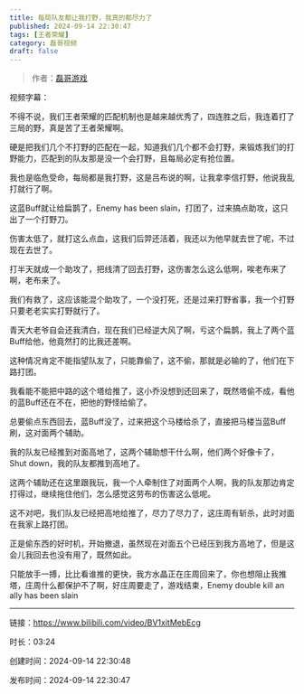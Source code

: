 ```yaml
---
title: 每局队友都让我打野，我真的都尽力了
published: 2024-09-14 22:30:47
tags: [王者荣耀]
category: 磊哥视频
draft: false
---
```



> 作者：[磊哥游戏](https://space.bilibili.com/268941858?spm_id_from=333.788.upinfo.head.click)

视频字幕：

不得不说，我们王者荣耀的匹配机制也是越来越优秀了，四连胜之后，我连着打了三局的野，真是苦了王者荣耀啊。

硬是把我们几个不打野的匹配在一起，知道我们几个都不会打野，来锻炼我们的打野能力，匹配到的队友那是没一个会打野，且每局必定有抢位置。

我也是临危受命，每局都是我打野，这是吕布说的啊，让我拿李信打野，他说我乱打就行了啊。

这蓝Buff就让给扁鹊了，Enemy has been slain，打团了，过来搞点助攻，这只出了一个打野刀。

伤害太低了，就打这么点血，这我们后羿还活着，我还以为他早就去世了呢，不过现在去世了。

打半天就成一个助攻了，把线清了回去打野，这伤害怎么这么低啊，唉老布来了啊，老布来了。

我们有救了，这应该能混个助攻了，一个没打死，还是过来打野省事，我一个打野只要老老实实打野就行了。

青天大老爷自会还我清白，现在我们已经逆大风了啊，亏这个扁鹊，我上了两个蓝Buff给他，他竟然打的比我还差啊。

这种情况肯定不能指望队友了，只能靠偷了，这不偷，那就是必输的了，他们在下路打团。

我看能不能把中路的这个塔给推了，这小乔没想到还回来了，既然塔偷不成，看他的蓝Buff还在不在，把他的野怪给偷了。

总要偷点东西回去，蓝Buff没了，过来把这个马楼给杀了，直接把马楼当蓝Buff刷，这对面两个辅助。

我的队友已经推到对面高地了，这两个辅助想干什么啊，他们两个好像卡了，Shut down，我的队友都推到高地了。

这两个辅助还在这里跟我玩，我一个人牵制住了对面两个人啊，我的队友那边肯定打得过，继续拖住他们，怎么感觉这劳布的伤害这么低呢。

这不对吧，我们队友已经把高地给推了，尽力了尽力了，这庄周有斩杀，此时对面在我家上路打团。

正是偷东西的好时机，开始撤退，虽然现在对面五个已经压到我方高地了，但是这会儿我回去也没有用了，既然如此。

只能放手一搏，比比看谁推的更快，我方水晶正在庄周回来了，你也想阻止我推塔，庄周什么都保护不了啊，好庄周要走了，游戏结束，Enemy double kill an ally has been slain

---


链接：https://www.bilibili.com/video/BV1xitMebEcg



时长：03:24

创建时间：2024-09-14 22:30:48

发布时间：2024-09-14 22:30:47
